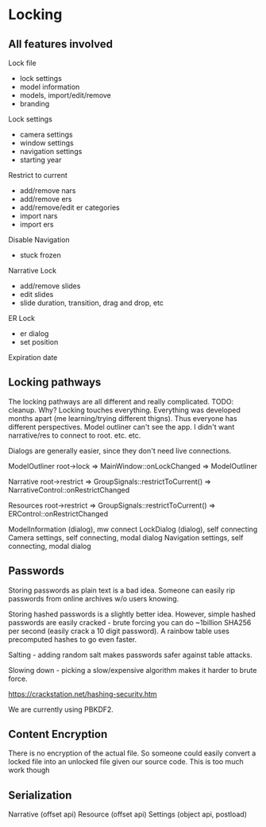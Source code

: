 # Locking

## All features involved

Lock file
- lock settings
- model information
- models, import/edit/remove
- branding

Lock settings
- camera settings
- window settings
- navigation settings
- starting year

Restrict to current
- add/remove nars
- add/remove ers
- add/remove/edit er categories
- import nars
- import ers

Disable Navigation
- stuck frozen

Narrative Lock
- add/remove slides
- edit slides
- slide duration, transition, drag and drop, etc

ER Lock
- er dialog
- set position

Expiration date

## Locking pathways

The locking pathways are all different and really complicated. TODO: cleanup. Why? Locking touches everything. Everything was developed months apart (me learning/trying different thigns). Thus everyone has different perspectives. Model outliner can't see the app. I didn't want narrative/res to connect to root. etc. etc.

Dialogs are generally easier, since they don't need live connections.

ModelOutliner
root->lock => MainWindow::onLockChanged => ModelOutliner

Narrative
root->restrict => GroupSignals::restrictToCurrent() => NarrativeControl::onRestrictChanged

Resources
root->restrict => GroupSignals::restrictToCurrent() => ERControl::onRestrictChanged

ModelInformation (dialog), mw connect
LockDialog (dialog), self connecting
Camera settings, self connecting, modal dialog
Navigation settings, self connecting, modal dialog

## Passwords

Storing passwords as plain text is a bad idea. Someone can easily rip passwords from online archives w/o users knowing.

Storing hashed passwords is a slightly better idea. However, simple hashed passwords are easily cracked - brute forcing you can do ~1billion SHA256 per second (easily crack a 10 digit password). A rainbow table uses precomputed hashes to go even faster.

Salting - adding random salt makes passwords safer against table attacks.

Slowing down - picking a slow/expensive algorithm makes it harder to brute force.

https://crackstation.net/hashing-security.htm

We are currently using PBKDF2.

## Content Encryption

There is no encryption of the actual file. So someone could easily convert a locked file into an unlocked file given our source code. This is too much work though

## Serialization

Narrative (offset api)
Resource (offset api)
Settings (object api, postload)
